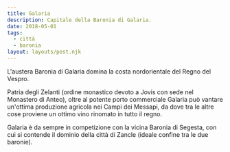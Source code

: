 ```yaml
---
title: Galaria
description: Capitale della Baronia di Galaria.
date: 2018-05-01
tags:
  - città
  - baronia
layout: layouts/post.njk
---
```


L'austera Baronia di Galaria domina la costa nordorientale del Regno del Vespro.

Patria degli Zelanti (ordine monastico devoto a Jovis con sede nel Monastero di Anteo), oltre al potente porto commerciale Galaria può vantare un'ottima produzione agricola nei Campi dei Messapi, da dove tra le altre cose proviene un ottimo vino rinomato in tutto il regno.

Galaria è da sempre in competizione con la vicina Baronia di Segesta, con cui si contende il dominio della città di Zancle (ideale confine tra le due baronie).
